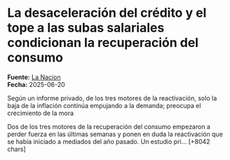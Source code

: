 # La desaceleración del crédito y el tope a las subas salariales condicionan la recuperación del consumo

**Fuente:** [La Nacion](https://www.lanacion.com.ar/economia/negocios/la-desaceleracion-del-credito-y-el-tope-a-las-subas-salariales-condicionan-la-recuperacion-del-nid20062025/)  
**Fecha:** 2025-06-20

Según un informe privado, de los tres motores de la reactivación, solo la baja de la inflación continúa empujando a la demanda; preocupa el crecimiento de la mora

Dos de los tres motores de la recuperación del consumo empezaron a perder fuerza en las últimas semanas y ponen en duda la reactivación que se había iniciado a mediados del año pasado. Un estudio pri… [+8042 chars]
